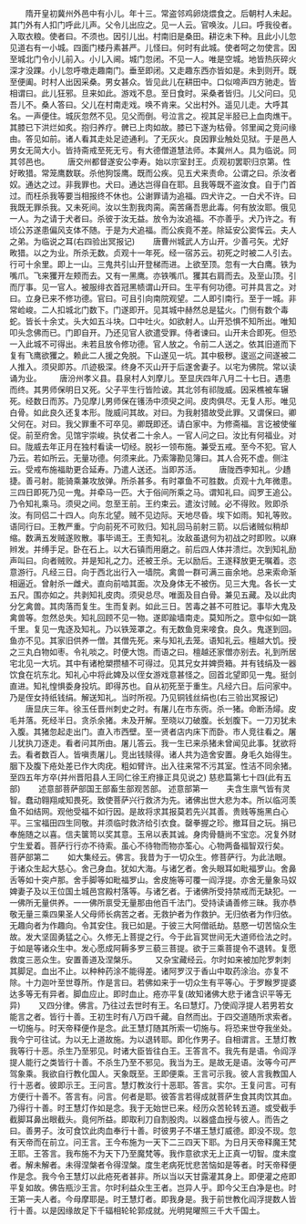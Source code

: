 <!-- { "loadSidebar": true } -->
　　隋开皇初冀州外邑中有小儿。年十三。常盗邻鸡卵烧煨食之。后朝村人未起。其门外有人扣门呼此儿声。父令儿出应之。见一人云。官唤汝。儿曰。呼我役者。入取衣粮。使者曰。不须也。因引儿出。村南旧是桑田。耕讫未下种。且此小儿忽见道右有一小城。四面门楼丹素甚严。儿怪曰。何时有此城。使者呵之勿使言。因至城北门令小儿前入。小儿入阃。城门忽闭。不见一人。唯是空城。地皆热灰碎火深才没踝。小儿忽呼噭走趣南门。垂至即闭。又走趣东西亦皆如是。未到则开。既至便阖。时村人出因采桑。男女甚众。皆见此儿在耕田中。口似啼声四方驰走。皆相谓曰。此儿狂邪。旦来如此。游戏不息。至日食时。采桑者皆归。儿父问曰。见吾儿不。桑人答曰。父儿在村南走戏。唤不肯来。父出村外。遥见儿走。大呼其名。一声便住。城灰忽然不见。见父而倒。号泣言之。视其足半胫已上血肉燋干。其膝已下洪烂如炙。抱归养疗。髀已上肉如故。膝已下遂为枯骨。邻里闻之竞问缘由。答见如前。诸人看其走处足迹通利。了无灰火。良因罪业触处见狱。于是邑人男女无简大小。皆持斋戒至死无亏。有大德僧道慧法师。本冀州人。具为临说。同其邻邑也。
　　唐交州都督遂安公李寿。始以宗室封王。贞观初罢职归京第。性好畋猎。常笼鹰数联。杀他狗馁鹰。既而公疾。见五犬来责命。公谓之曰。杀汝者奴。通达之过。非我罪也。犬曰。通达岂得自在耶。且我等既不盗汝食。自于门首过。而枉杀我等要当相报终不休也。公谢罪请为追福。四犬许之。一白犬不许。曰我既无罪杀我。又未死间。汝以生割我肉脔。脔苦痛吾思此毒。何有放汝耶。俄见一人。为之请于犬者曰。杀彼于汝无益。放令为汝追福。不亦善乎。犬乃许之。有顷公苏遂患偏风支体不随。于是为犬追福。而公疾竟不差。除延安公窦恽云。夫人之弟。为临说之耳(右四验出冥报记)
　　唐曹州城武人方山开。少善弓矢。尤好畋猎。以之为业。所杀无数。贞观十一年死。经一宿苏云。初死之时被二人引去。行可十余里。即上一山。三鬼共引山开登梯而进。上欲至顶。忽有一大白鹰。铁为嘴爪。飞来玃开左颊而去。又有一黑鹰。亦铁嘴爪。玃其右肩而去。及至山顶。引而厅事。见一官人。被服绯衣首冠黑帻谓山开曰。生平有何功德。可并具言之。对曰。立身已来不修功德。官曰。可且引向南院观望。二人即引南行。至于一城。非常崄峻。二人扣城北门数下。门遂即开。见其城中赫然总是猛火。门侧有数个毒蛇。皆长十余丈。头大如五斗块。口中吐火。如欲射人。山开恐惧不知所出。唯知叩头念佛而已。门即自开。乃还见官人欲遣受罪。侍者谏曰。山开未合即死。但恐一入此城不可得出。未若且放令修功德。官人放之。令前二人送之。依其旧道而下复有飞鹰欲玃之。赖此二人援之免脱。下山遂见一坑。其中极秽。逡巡之间遂被二人推入。须臾即苏。爪迹极深。终身不灭山开于后遂舍妻子。以宅为佛院。常以读诵为业。
　　唐汾州孝义县。县泉村人刘摩儿。至显庆四年八月二十七日。遇患而终。其男师保明日又死。父子平生行皆险诐。其北邻有祁陇威。因采樵被车辗死。经数日而苏。乃见摩儿男师保在镬汤中须臾之间。皮肉俱尽。无复人形。唯见白骨。如此良久还复本形。陇威问其故。对曰。为我射猎故受此罪。又谓保曰。卿父何在。对曰。我父罪重不可卒见。卿既即还。请白家中。为修斋福。言讫被使催促。前至府舍。见馆宇崇峻。执仗者二十余人。一官人问之曰。汝比有何福业。对曰。陇威去年正月在独村看读一切经。脱衫一领布施。兼受五戒。至今不犯。官人乃云。若如所云。无量功德。何须来此。乃索簿勘见簿曰。其人合死不虚。侧注云。受戒布施福助更合延寿。乃遣人送还。当即苏活。
　　唐陇西李知礼。少趫捷。善弓射。能骑乘兼攻放弹。所杀甚多。有时罩鱼不可胜数。贞观十九年微患。三四日即死乃见一鬼。并牵马一匹。大于俗间所乘之马。谓知礼曰。阎罗王追公。乃令知礼乘马。须臾之间。忽至王前。王约束云。遣汝讨贼。必不得败。败即杀汝。有同侣二十四人。向东北望。贼不见边际。天地尽昏。埃下如雨。知礼等败。语同行曰。王教严重。宁向前死不可败归。知礼回马前射三箭。以后诸贼似稍却缩。数满五发贼遂败散。事毕谒王。王责知礼。汝敌虽退何为初战之时即败。以麻辫发。并缚手足。卧在石上。以大石镇而用磨之。前后四人体并溃烂。次到知礼励声叫曰。向者贼败。并是知礼之力。还被王杀。无以励后。王遂释放更无嘱着。恣意游行。凡经三日。向于西北出行入一墙院。禽兽一群可满三亩余地。总来索命渐相逼近。曾射杀一雌犬。直向前啮其面。次及身体无不被伤。见三大鬼。各长一丈五尺。围亦如之。共剥知礼皮肉。须臾总尽。唯面及目白骨。兼见五藏。及以此肉分乞禽兽。其肉落而复生。生而复剥。如此三日。苦毒之甚不可胜记。事毕大鬼及禽兽等。忽然总失。知礼回顾不见一物。遂即踰墙南走。莫知所之。意中似如一跳千里。复见一鬼逐及知礼。乃以铁笼罩之。有无数鱼竞来唼食。良久。鬼遂到回。鱼亦不见。其家旧供养一僧。其僧先死。来与知礼去笼。语知礼云。檀越大饥。授之三丸白物如枣。令礼啖之。时便大饱。而语之曰。檀越还家僧亦别去。礼到所居宅北见一大坑。其中有诸枪槊攒植不可得过。见其兄女并婢赍箱。并有钱绢及一器饮食在坑东北。知礼心中将此婢及以侄女游戏意甚怪之。回首北望即见一鬼。挺剑直进。知礼惶惧委身投坑。即得苏也。自从初死至于重生。凡经六日。后问家中。乃是侄女持纸钱绢。解送知礼。当时所视。乃见铜钱丝绢也(右三验出冥报记)
　　唐显庆三年。徐玉任晋州刺史之时。有屠儿在市东衖。杀一猪。命断汤燖。皮毛并落。死经半日。贪杀余猪。未及开解。至晓以刀破腹。长划腹下。一刀刃犹未入腹。其猪忽起走出门。直入市西壁。至一贤者店内床下而卧。市人竞往看之。屠儿犹执刀逐走。看者问其所由。屠儿答云。我一生已来杀猪未曾闻见此事。犹欲将去。看者数百人。皆嗔责屠儿。竞出钱赎得。诸人共为造舍安置。身毛久始得生。胭下及腹下疮处差已作大肉疣。粗如臂许。出入往来常不污其室。性洁不同余猪。至四五年方卒(并州晋阳县人王同仁徐王府掾正具见说之)
慈悲篇第七十四(此有五部)
　　述意部菩萨部国王部畜生部观苦部。
述意部第一
　　夫含生禀气皆有灵智。蠢动翱翔咸知畏死。致使菩萨兴行救济为先。诸佛出世大悲为本。所以临河羡鱼不如结网。观他受福不如行因。是故将求其报莫若先兴其善。贵贱等施黑白心平。三宝福田四生同敬。并须临时救济给引衣食。罄拳握之珍。撤耳目之玩。捐已奉施随之以喜。信夫箧笥以奖其意。玉帛以表其诚。身肉骨髓尚不宝恋。况复外财宁生爱着。菩萨行行亦不待索。虽心不待物而物亦筌心。心物两备福智双行矣。
菩萨部第二
　　如大集经云。佛言。我昔为于一切众生。修菩萨行。为此法眼。于诸众生起大慈心。舍己身血。犹如大海。与诸乞者。舍头眼耳如毗福罗山。舍鼻舌等如十突卢那。舍手脚等如毗福罗山。舍皮施等可覆一阎浮提。亦舍无量象马奴婢妻子及以王位国土城邑宫殿村落等。与诸乞者。于诸佛所受持禁戒而无缺犯。一一佛所无量供养。一一佛所禀受无量那由他百千法门。受持读诵善修三昧。我亦恭敬无量三乘四果圣人父母师长病苦之者。无救护者为作救护。无归依者为作归依。无趣向者为作趣向。令其安住。我已如是。于彼三大阿僧祇劫。慈愍一切苦恼众生故。发大坚固勇猛之心。久修无上菩提之行。今于此盲冥世间无大道师俭法之时。于如是等诸众生中。发心愿成阿耨多罗三藐三菩提。欲于三乘菩提令不退转。复愿救度三恶众生。安置善道及涅槃乐。
　　又杂宝藏经云。尔时如来被加陀罗刺刺其脚足。血出不止。以种种药涂不能得差。诸阿罗汉于香山中取药涂治。亦复不除。十力迦叶至世尊所。作是言曰。若佛如来于一切众生有平等心。于罗睺罗提婆达多等无有异者。脚血应止。即时血止。疮亦平复(故知诸佛大悲于诸含识平等无异)
　　又四分律。佛言。乃往过去世时有王。名曰慧灯。乃使阎浮提人若男若女能言之者。皆行十善。王初生时有八万四千藏。自然而出。于四交道随所求索者。一切施与。时天帝释便作是念。此王慧灯随其所索一切施与。将恐来世夺我坐处。我今宁可往试。为以无上道故施。为以退转耶。即化作男子。自相谓言。王慧灯教我等行十恶。杀生乃至邪见。时诸大臣皆往白王。王答言不。我先有是语。令阎浮提人能行之类皆行十善。不杀生乃至不邪见。我当为王。是故无是语。汝等今可严驾象乘。我欲自行教化国人。天象既至。王即便乘。王言可示我。彼人言我教国人行十恶者。彼即示王。王问言。慧灯教汝行十恶耶。答言。实尔。王复问言。可有方便行十善不。答言有。问言。何者是耶。彼答言若得成就菩萨生食其肉饮其血。乃得行十善。时王慧灯作如是念。我于无始世已来。经历众苦轮转五道。或受截手截脚耳鼻出眼截头。竟何所益。即取利刀自割股肉。以器盛血授与彼人。而告之曰。善男子。汝可食饮此肉血奉行十善。时彼男子不堪王慧灯威德。即没不现。忽有天帝而在前立。问王言。王今布施为一天下二三四天下耶。为日月天帝释魔王梵王耶。王答言。我布施不为天下乃至魔梵等。我作意欲求无上正真一切智。度未度者。解未解者。未得涅槃者令得涅槃。度生老病死忧悲苦恼如是等者。时天帝释便作是念。我今令王慧灯以此疮死者甚非。所以当以天甘露灌其身上。即便灌之疮即平复如故。佛告瓶沙王言。尔时利益众生王者。岂异人乎。即今父王白净是也。时王第一夫人者。今母摩耶是。时王慧灯者。即我身是。我于前世教化阎浮提数人皆行十善。以是因缘故足下千辐相轮轮郭成就。光明晃曜照三千大千国土。
